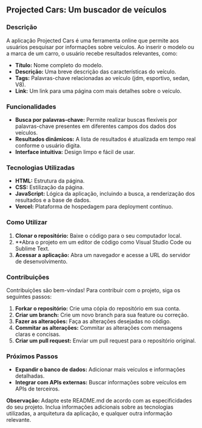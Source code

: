 ## Projected Cars: Um buscador de veículos

### Descrição

A aplicação Projected Cars é uma ferramenta online que permite aos usuários pesquisar por informações sobre veículos. Ao inserir o modelo ou a marca de um carro, o usuário recebe resultados relevantes, como:

* **Título:** Nome completo do modelo.
* **Descrição:** Uma breve descrição das características do veículo.
* **Tags:** Palavras-chave relacionadas ao veículo (jdm, esportivo, sedan, V8).
* **Link:** Um link para uma página com mais detalhes sobre o veículo.

### Funcionalidades

* **Busca por palavras-chave:** Permite realizar buscas flexíveis por palavras-chave presentes em diferentes campos dos dados dos veículos.
* **Resultados dinâmicos:** A lista de resultados é atualizada em tempo real conforme o usuário digita.
* **Interface intuitiva:** Design limpo e fácil de usar.

### Tecnologias Utilizadas
* **HTML:** Estrutura da página.
* **CSS:** Estilização da página.
* **JavaScript:** Lógica da aplicação, incluindo a busca, a renderização dos resultados e a base de dados.
* **Vercel:** Plataforma de hospedagem para deployment contínuo.

### Como Utilizar
1. **Clonar o repositório:** Baixe o código para o seu computador local.
2. **Abra o projeto em um editor de código como Visual Studio Code ou Sublime Text.
3. **Acessar a aplicação:** Abra um navegador e acesse a URL do servidor de desenvolvimento.

### Contribuições
Contribuições são bem-vindas! Para contribuir com o projeto, siga os seguintes passos:
1. **Forkar o repositório:** Crie uma cópia do repositório em sua conta.
2. **Criar um branch:** Crie um novo branch para sua feature ou correção.
3. **Fazer as alterações:** Faça as alterações desejadas no código.
4. **Commitar as alterações:** Commitar as alterações com mensagens claras e concisas.
5. **Criar um pull request:** Enviar um pull request para o repositório original.

### Próximos Passos
* **Expandir o banco de dados:** Adicionar mais veículos e informações detalhadas.
* **Integrar com APIs externas:** Buscar informações sobre veículos em APIs de terceiros.

**Observação:** Adapte este README.md de acordo com as especificidades do seu projeto. Inclua informações adicionais sobre as tecnologias utilizadas, a arquitetura da aplicação, e qualquer outra informação relevante.
